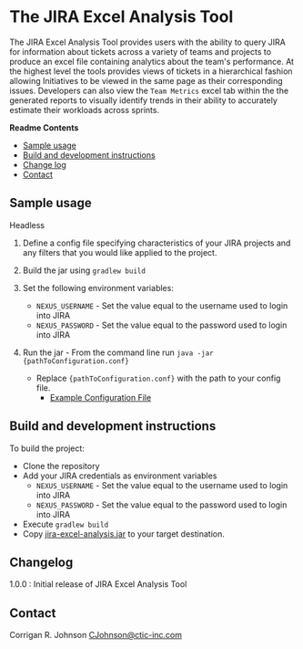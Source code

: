 The JIRA Excel Analysis Tool
============================
The JIRA Excel Analysis Tool provides users with the ability to query JIRA for information about tickets across a 
variety of teams and projects to produce an excel file containing analytics about the team's performance. At the highest 
level the tools provides views of tickets in a hierarchical fashion allowing Initiatives to be viewed in the same page
 as their corresponding issues. Developers can also view the `Team Metrics` excel tab within the the generated reports 
 to visually identify trends in their ability to accurately estimate their workloads across sprints. 

**Readme Contents**
- [Sample usage](#sample-usage)
- [Build and development instructions](#build-and-development-instructions)
- [Change log](#change-log)
- [Contact](#contact)


Sample usage
-----------------------------------
Headless

1. Define a config file specifying characteristics of your JIRA projects and any filters that you would like 
applied to the project.

2. Build the jar using `gradlew build`

3. Set the following environment variables:
    - `NEXUS_USERNAME` - Set the value equal to the username used to login into JIRA
    - `NEXUS_PASSWORD` - Set the value equal to the password used to login into JIRA

4. Run the jar - From the command line run `java -jar {pathToConfiguration.conf}`
    - Replace `{pathToConfiguration.conf}` with the path to your config file.
         - [Example Configuration File](src/main/resources/example.conf)


Build and development instructions
-----------------------------------
To build the project:

 - Clone the repository
 - Add your JIRA credentials as environment variables
     - `NEXUS_USERNAME` - Set the value equal to the username used to login into JIRA
     - `NEXUS_PASSWORD` - Set the value equal to the password used to login into JIRA
 - Execute `gradlew build` 
 - Copy [jira-excel-analysis.jar](build/libs/jira-excel-analysis-1.0.0-SNAPSHOT.jar) to your target destination.


Changelog
-----------------------------------
1.0.0 : Initial release of JIRA Excel Analysis Tool


Contact
-----------------------------------
Corrigan R. Johnson <CJohnson@ctic-inc.com>
